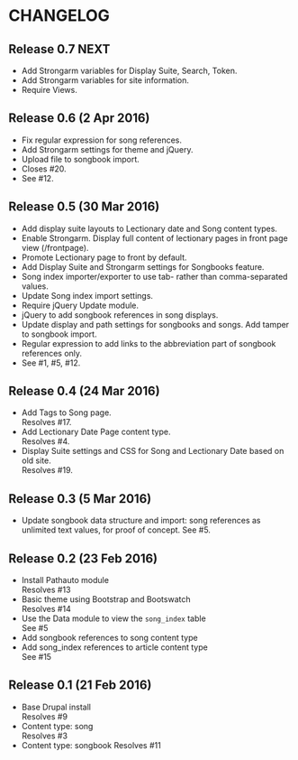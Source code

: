 # CHANGELOG

## Release 0.7 NEXT

- Add Strongarm variables for Display Suite, Search, Token.
- Add Strongarm variables for site information.
- Require Views.

## Release 0.6 (2 Apr 2016)

- Fix regular expression for song references.
- Add Strongarm settings for theme and jQuery.
- Upload file to songbook import.
- Closes #20.
- See #12.

## Release 0.5 (30 Mar 2016)

- Add display suite layouts to Lectionary date and Song content types.
- Enable Strongarm. Display full content of lectionary pages in front page view (/frontpage).
- Promote Lectionary page to front by default.
- Add Display Suite and Strongarm settings for Songbooks feature.
- Song index importer/exporter to use tab- rather than comma-separated values.
- Update Song index import settings.
- Require jQuery Update module.
- jQuery to add songbook references in song displays.
- Update display and path settings for songbooks and songs. Add tamper to songbook import.
- Regular expression to add links to the abbreviation part of songbook references only.
- See #1, #5, #12.

## Release 0.4 (24 Mar 2016)

- Add Tags to Song page.  
  Resolves #17.
- Add Lectionary Date Page content type.  
  Resolves #4.
- Display Suite settings and CSS for Song and Lectionary Date based on old site.  
  Resolves #19.

## Release 0.3 (5 Mar 2016)

- Update songbook data structure and import: song references as unlimited text values, for proof of concept.
  See #5.

## Release 0.2 (23 Feb 2016)

- Install Pathauto module  
  Resolves #13
- Basic theme using Bootstrap and Bootswatch  
  Resolves #14
- Use the Data module to view the `song_index` table  
  See #5
- Add songbook references to song content type
- Add song_index references to article content type  
  See #15

## Release 0.1 (21 Feb 2016)

- Base Drupal install  
  Resolves #9
- Content type: song  
  Resolves #3
- Content type: songbook
  Resolves #11
